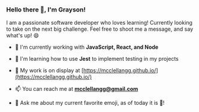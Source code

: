 ### Hello there 👋, I'm Grayson!

<p align="left">I am a passionate software developer who loves learning! Currently looking to take on the next big challenge. Feel free to shoot me a message, and say what's up! 😄</p>

- 👷 I'm currently working with **JavaScript, React, and Node**

- 📖 I'm learning how to use **Jest** to implement testing in my projects

- 🎨 My work is on display at [https://mcclellangg.github.io/](https://mcclellangg.github.io/)

- 📫 You can reach me at **mcclellangg@gmail.com**

- 💬 Ask me about my current favorite emoji, as of today it is 🙇!
